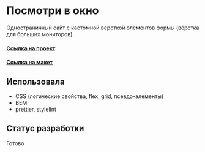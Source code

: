 # Посмотри в окно

Одностраничный сайт с кастомной вёрсткой элементов формы (вёрстка для больших мониторов).

#### [Ссылка на проект]()
#### [Ссылка на макет](https://www.figma.com/file/QHcvX1RsUI89CulRB7HLk6/%234-%D0%9F%D0%BE%D1%81%D0%BC%D0%BE%D1%82%D1%80%D0%B8-%D0%B2-%D0%BE%D0%BA%D0%BD%D0%BE?node-id=0%3A1&t=tJOMMSaw5EIu481X-1)

## Использовала

* CSS (логические свойства, flex, grid, псевдо-элементы)
* BEM
* prettier, stylelint

## Статус разработки

Готово
